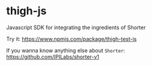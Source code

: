 # thigh-js
Javascript SDK for integrating the ingredients of Shorter

Try it: <https://www.npmjs.com/package/thigh-test-js>

If you wanna know anything else about `Shorter`: <https://github.com/IPILabs/shorter-v1>


